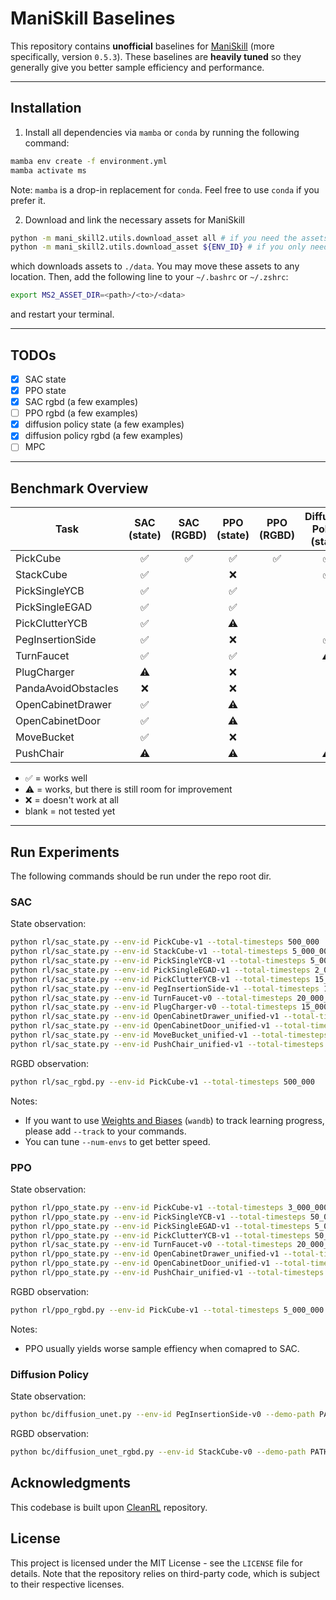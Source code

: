 <h1>ManiSkill Baselines</span></h1>

This repository contains **unofficial** baselines for [ManiSkill](https://maniskill2.github.io/) (more specifically, version `0.5.3`). These baselines are **heavily tuned** so they generally give you better sample efficiency and performance. 


----

## Installation

1. Install all dependencies via `mamba` or `conda` by running the following command:

```bash
mamba env create -f environment.yml
mamba activate ms
```

Note: `mamba` is a drop-in replacement for `conda`. Feel free to use `conda` if you prefer it.


2. Download and link the necessary assets for ManiSkill

```bash
python -m mani_skill2.utils.download_asset all # if you need the assets for all tasks
python -m mani_skill2.utils.download_asset ${ENV_ID} # if you only need the assets for one task
```

which downloads assets to `./data`. You may move these assets to any location. Then, add the following line to your `~/.bashrc` or `~/.zshrc`:

```bash
export MS2_ASSET_DIR=<path>/<to>/<data>
```

and restart your terminal. 


----

## TODOs
- [x] SAC state
- [x] PPO state
- [x] SAC rgbd (a few examples)
- [ ] PPO rgbd (a few examples)
- [x] diffusion policy state (a few examples)
- [x] diffusion policy rgbd (a few examples)
- [ ] MPC

----

## Benchmark Overview

|       **Task**      | **SAC (state)** | **SAC (RGBD)** | **PPO (state)** | **PPO (RGBD)** | **Diffusion Policy (state)** | **Diffusion Policy (RGBD)** |
|---------------------|:---------------:|:--------------:|:---------------:|:--------------:|:----------------------------:|:---------------------------:|
| PickCube            |        ✅        |        ✅       |        ✅        | ✅              |               ✅              |              ✅              |
| StackCube           |        ✅        |                |        ❌        |                |               ✅              |              ✅              |
| PickSingleYCB       |        ✅        |                |        ✅        |                |                              |                             |
| PickSingleEGAD      |        ✅        |                |        ✅        |                |                              |                             |
| PickClutterYCB      |        ✅        |                |        ⚠️        |                |                              |                             |
| PegInsertionSide    |        ✅        |                |        ❌        |                |               ✅              |              ❌              |
| TurnFaucet          |        ✅        |                |        ✅        |                |               ⚠️              |              ⚠️              |
| PlugCharger         |        ⚠️        |                |        ❌        |                |                              |                             |
| PandaAvoidObstacles |        ❌        |                |        ❌        |                |                              |                             |
| OpenCabinetDrawer   |        ✅        |                |        ⚠️        |                |                              |                             |
| OpenCabinetDoor     |        ✅        |                |        ⚠️        |                |                              |                             |
| MoveBucket          |        ✅        |                |        ❌        |                |                              |                             |
| PushChair           |        ⚠️        |                |        ⚠️        |                |               ⚠️              |              ⚠️              |

- ✅ = works well
- ⚠️ = works, but there is still room for improvement
- ❌ = doesn't work at all
- blank = not tested yet

----


## Run Experiments

The following commands should be run under the repo root dir.

### SAC

State observation:
```bash
python rl/sac_state.py --env-id PickCube-v1 --total-timesteps 500_000
python rl/sac_state.py --env-id StackCube-v1 --total-timesteps 5_000_000
python rl/sac_state.py --env-id PickSingleYCB-v1 --total-timesteps 5_000_000
python rl/sac_state.py --env-id PickSingleEGAD-v1 --total-timesteps 2_000_000
python rl/sac_state.py --env-id PickClutterYCB-v1 --total-timesteps 15_000_000
python rl/sac_state.py --env-id PegInsertionSide-v1 --total-timesteps 10_000_000 --gamma 0.9 --control-mode pd_ee_delta_pose
python rl/sac_state.py --env-id TurnFaucet-v0 --total-timesteps 20_000_000 --gamma 0.95 --control-mode pd_ee_delta_pose
python rl/sac_state.py --env-id PlugCharger-v0 --total-timesteps 15_000_000 --control-mode pd_ee_delta_pose
python rl/sac_state.py --env-id OpenCabinetDrawer_unified-v1 --total-timesteps 3_000_000 --gamma 0.95 --bootstrap-at-done truncated --control-mode base_pd_joint_vel_arm_pd_joint_vel
python rl/sac_state.py --env-id OpenCabinetDoor_unified-v1 --total-timesteps 5_000_000 --gamma 0.95 --bootstrap-at-done truncated --control-mode base_pd_joint_vel_arm_pd_joint_vel
python rl/sac_state.py --env-id MoveBucket_unified-v1 --total-timesteps 80_000_000 --gamma 0.9 --bootstrap-at-done truncated --control-mode base_pd_joint_vel_arm_pd_joint_vel --eval-freq 500_000 --log-freq 20_000
python rl/sac_state.py --env-id PushChair_unified-v1 --total-timesteps 20_000_000 --gamma 0.9 --bootstrap-at-done truncated --control-mode base_pd_joint_vel_arm_pd_joint_vel --eval-freq 500_000 --log-freq 20_000
```

RGBD observation:
```bash
python rl/sac_rgbd.py --env-id PickCube-v1 --total-timesteps 500_000
```

Notes:
- If you want to use [Weights and Biases](https://wandb.ai) (`wandb`) to track learning progress, please add `--track` to your commands.
- You can tune `--num-envs` to get better speed.

### PPO

State observation:
```bash
python rl/ppo_state.py --env-id PickCube-v1 --total-timesteps 3_000_000
python rl/ppo_state.py --env-id PickSingleYCB-v1 --total-timesteps 50_000_000 --gamma 0.9 --utd 0.025
python rl/ppo_state.py --env-id PickSingleEGAD-v1 --total-timesteps 5_000_000 --utd 0.025
python rl/ppo_state.py --env-id PickClutterYCB-v1 --total-timesteps 50_000_000
python rl/sac_state.py --env-id TurnFaucet-v0 --total-timesteps 20_000_000 --gamma 0.99 --utd 0.025 --control-mode pd_ee_delta_pose
python rl/ppo_state.py --env-id OpenCabinetDrawer_unified-v1 --total-timesteps 30_000_000 --gamma 0.95 --utd 0.025 --bootstrap-at-done truncated --control-mode base_pd_joint_vel_arm_pd_joint_vel --eval-freq 500_000 --log-freq 20_000
python rl/ppo_state.py --env-id OpenCabinetDoor_unified-v1 --total-timesteps 50_000_000 --gamma 0.95 --utd 0.025 --bootstrap-at-done truncated --control-mode base_pd_joint_vel_arm_pd_joint_vel --eval-freq 500_000 --log-freq 20_000
python rl/ppo_state.py --env-id PushChair_unified-v1 --total-timesteps 20_000_000 --gamma 0.8 --bootstrap-at-done truncated --control-mode base_pd_joint_vel_arm_pd_joint_vel --eval-freq 500_000 --log-freq 20_000
```

RGBD observation:
```bash
python rl/ppo_rgbd.py --env-id PickCube-v1 --total-timesteps 5_000_000
```

Notes:
- PPO usually yields worse sample effiency when comapred to SAC.


### Diffusion Policy

State observation:
```bash
python bc/diffusion_unet.py --env-id PegInsertionSide-v0 --demo-path PATH_TO_MS2_OFFICIAL_DEMO
```

RGBD observation:
```bash
python bc/diffusion_unet_rgbd.py --env-id StackCube-v0 --demo-path PATH_TO_MS2_OFFICIAL_DEMO
```

## Acknowledgments

This codebase is built upon [CleanRL](https://github.com/vwxyzjn/cleanrl) repository.

## License

This project is licensed under the MIT License - see the `LICENSE` file for details. Note that the repository relies on third-party code, which is subject to their respective licenses.